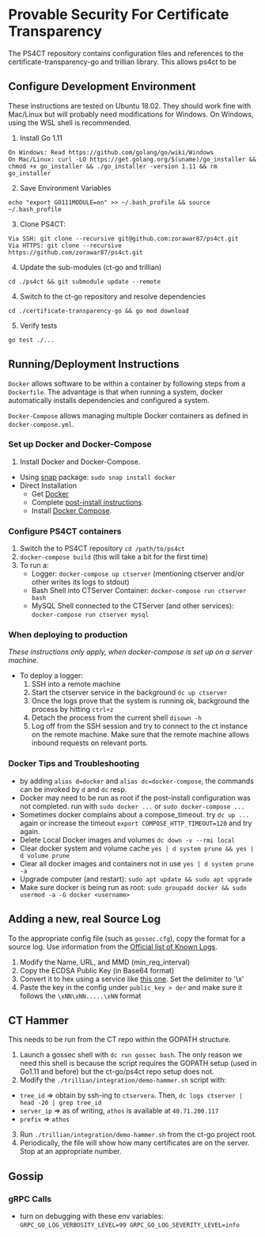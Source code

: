 # Provable Security For Certificate Transparency #
The PS4CT repository contains configuration files and references to the certificate-transparency-go and trillian library. This allows ps4ct to be

## Configure Development Environment ##
These instructions are tested on Ubuntu 18.02. They should work fine with Mac/Linux but will probably need modifications for Windows. On Windows, using the WSL shell is recommended.

1. Install Go 1.11
```
On Windows: Read https://github.com/golang/go/wiki/Windows
On Mac/Linux: curl -LO https://get.golang.org/$(uname)/go_installer && chmod +x go_installer && ./go_installer -version 1.11 && rm go_installer
```
2. Save Environment Variables
```
echo "export GO111MODULE=on" >> ~/.bash_profile && source ~/.bash_profile
```
3. Clone PS4CT:
```
Via SSH: git clone --recursive git@github.com:zorawar87/ps4ct.git
Via HTTPS: git clone --recursive https://github.com/zorawar87/ps4ct.git
```
4. Update the sub-modules (ct-go and trillian)
```
cd ./ps4ct && git submodule update --remote
```
4. Switch to the ct-go repository and resolve dependencies
```
cd ./certificate-transparency-go && go mod download
```
5. Verify tests
```
go test ./...
```

## Running/Deployment Instructions ##
`Docker` allows software to be within a container by following steps from a `Dockerfile`. The advantage is that when running a system, docker automatically installs dependencies and configured a system.

`Docker-Compose` allows managing multiple Docker containers as defined in `docker-compose.yml`.

### Set up Docker and Docker-Compose ###
1. Install Docker and Docker-Compose.
  - Using [snap](Snapcraft.io) package: `sudo snap install docker`
  - Direct Installation
    - Get [Docker](https://docs.docker.com/get-docker/)
    - Complete [post-install instructions](https://docs.docker.com/engine/install/linux-postinstall/).
    - Install [Docker Compose](https://docs.docker.com/compose/install/).

### Configure PS4CT containers ###
1. Switch the to PS4CT repository `cd /path/to/ps4ct`
2. `docker-compose build` (this will take a bit for the first time)
3. To run a:
   - Logger: `docker-compose up ctserver` (mentioning ctserver and/or other writes its logs to stdout)
   - Bash Shell into CTServer Container: `docker-compose run ctserver bash`
   - MySQL Shell connected to the CTServer (and other services): `docker-compose run ctserver mysql`

### When deploying to production ###
_These instructions only apply, when docker-compose is set up on a server machine._
* To deploy a logger:
  1. SSH into a remote machine
  2. Start the ctserver service in the background `dc up ctserver`
  3. Once the logs prove that the system is running ok, background the process by hitting `ctrl+z`
  4. Detach the process from the current shell `disown -h`
  5. Log off from the SSH session and try to connect to the ct instance on the remote machine. Make sure that the remote machine allows inbound requests on relevant ports.

### Docker Tips and Troubleshooting ###
* by adding `alias d=docker` and `alias dc=docker-compose`, the commands can be invoked by `d` and `dc` resp.
* Docker may need to be run as root if the post-install configuration was not completed. run with `sudo docker ...` or `sudo docker-compose ...`
* Sometimes docker complains about a compose_timeout. try `dc up ...` again or increase the timeout `export COMPOSE_HTTP_TIMEOUT=120` and try again.
* Delete Local Docker images and volumes `dc down -v --rmi local`
* Clear docker system and volume cache  `yes | d system prune && yes | d volume prune`
* Clear all docker images and containers not in use `yes | d system prune -a`
* Upgrade computer (and restart): `sudo apt update && sudo apt upgrade`
* Make sure docker is being run as root: `sudo groupadd docker && sudo usermod -a -G docker <username>`

## Adding a new, real Source Log ##
To the appropriate config file (such as `gossec.cfg`), copy the format for a source log. Use information from the [Official list of Known Logs](https://www.gstatic.com/ct/log_list/v2/log_list.json).
1. Modify the Name, URL, and MMD (min_req_interval)
2. Copy the ECDSA Public Key (in Base64 format)
3. Convert it to hex using a service like [this one](https://base64.guru/converter/decode/hex). Set the delimiter to '\x'
4. Paste the key in the config under `public_key > der` and make sure it follows the `\xNN\xNN.....\xNN` format

## CT Hammer ##
This needs to be run from the CT repo within the GOPATH structure.
1. Launch a gossec shell with `dc run gossec bash`. The only reason we need this shell is because the script requires the GOPATH setup (used in Go1.11 and before) but the ct-go/ps4ct repo setup does not.
2. Modify the `./trillian/integration/demo-hammer.sh` script with:
  * `tree_id` => obtain by ssh-ing to `ctservera`. Then, `dc logs ctserver | head -20 | grep tree_id`
  * `server_ip` => as of writing, `athos` is available at `40.71.200.117`
  * `prefix` => `athos`
3. Run `./trillian/integration/demo-hammer.sh` from the ct-go project root.
4. Periodically, the file will show how many certificates are on the server. Stop at an appropriate number.

## Gossip ##
### gRPC Calls ###
- turn on debugging with these env variables: `GRPC_GO_LOG_VERBOSITY_LEVEL=99 GRPC_GO_LOG_SEVERITY_LEVEL=info`
